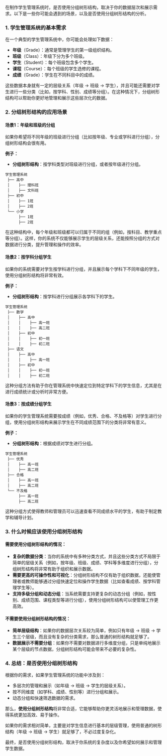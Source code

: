 
在制作学生管理系统时，是否使用分组树形结构，取决于你的数据层次和展示需求。以下是一些你可能会遇到的场景，以及是否使用分组树形结构的分析。

### 1. **学生管理系统的基本需求**

在一个典型的学生管理系统中，你可能会处理如下数据：

- **年级**（Grade）：通常是管理学生的第一级组织结构。
- **班级**（Class）：年级下分为多个班级。
- **学生**（Student）：每个班级包含多个学生。
- **课程**（Course）：每个班级的学生选修的课程。
- **成绩**（Grade）：学生在不同科目中的成绩。

这些数据本身就有一定的层级关系（年级 → 班级 → 学生），并且可能还需要对学生进行一些分类（比如，按学科、性别、成绩等分组）。在这种情况下，分组树形结构可以帮助你更好地管理和展示这些层次化的数据。

### 2. **分组树形结构的应用场景**

#### **场景1：年级和班级的分组**

如果你希望将不同年级的班级进行分组（比如按年级、专业或学科进行分组），分组树形结构会很有用。

**例子：**

- **分组树形结构**：按学科类型对班级进行分组，或者按年级进行分组。

```
学生管理系统
 ├── 高中
 │    ├── 理科班
 │    ├── 文科班
 ├── 初中
 │    ├── 1班
 │    ├── 2班
 └── 小学
      ├── 1班
      ├── 2班
```

在这种结构中，每个年级和班级都可以归属于不同的组（例如，按科目、教学重点等分组）。这样，你的系统不仅能够展示学生的层级关系，还能按照分组的方式对数据进行分类，提升管理和操作的效率。

#### **场景2：按学科分组学生**

如果你的系统需要对学生按学科进行分组，并且展示每个学科下不同年级的学生，使用分组树形结构将非常有效。

**例子：**

- **分组树形结构**：按学科进行分组展示各学科下的学生。

```
学生管理系统
 ├── 数学
 │    ├── 高中
 │    │    ├── 高一班
 │    │    ├── 高二班
 │    ├── 初中
 │    │    ├── 初一班
 │    │    ├── 初二班
 ├── 语文
 │    ├── 高中
 │    │    ├── 高一班
 │    ├── 初中
 │    │    ├── 初一班
 │    │    ├── 初二班
```

这种分组方法有助于你在管理系统中快速定位到特定学科下的学生信息，尤其是在进行成绩统计或分析时非常方便。

#### **场景3：按成绩分组学生**

如果你的学生管理系统需要按成绩（例如，优秀、合格、不及格等）对学生进行分组，使用分组树形结构来展示学生在不同成绩范围下的分类将非常有意义。

**例子：**

- **分组树形结构**：根据成绩对学生进行分组。

```
学生管理系统
 ├── 优秀
 │    ├── 高一班
 │    ├── 高二班
 ├── 合格
 │    ├── 高一班
 │    ├── 高二班
 └── 不及格
      ├── 高一班
      ├── 高二班
```

这种分组方式使得教师和管理员可以迅速查看不同成绩水平的学生，有助于制定教学和辅导计划。

### 3. **什么时候应该使用分组树形结构**

#### 需要使用分组树形结构的情况：

- **复杂的数据分类**：当你的系统中有多种分类方式，并且这些分类方式不局限于简单的层级关系（例如，按年级、班级、成绩、学科等多维度进行分组），分组树形结构将非常有助于组织和展示数据。
- **需要更高的可操作性和可视化**：分组树形结构不仅有助于组织数据，还能使管理者或教师能够通过分组快速定位和操作学生数据（比如查看成绩、按学科管理学生等）。
- **支持多级分组和动态分组**：当系统需要支持更复杂的动态分组（例如，按性别、成绩范围、课程类型等进行分组），使用分组树形结构可以使管理工作更高效。

#### 不需要使用分组树形结构的情况：

- **简单层级结构**：如果你的数据层次关系较为简单，例如只有年级 → 班级 → 学生三个层级，而且没有复杂的分类需求，那么普通的树形结构就足够了。
- **数据展示不需要分组**：如果你不需要对数据进行多维度分组，只是单纯地展示某个层级的节点数据，分组树形结构可能会带来不必要的复杂性。

### 4. **总结：是否使用分组树形结构**

根据你的需求，如果学生管理系统的功能中涉及到：

- 多层次的管理和展示（如年级 → 班级 → 学生的层级关系）。
- 按不同维度（如学科、成绩、性别等）进行分组和展示。
- 动态分组和快速筛选数据的需求。

那么，**使用分组树形结构**将非常合适，它能够帮助你更灵活地展示和管理数据，使得系统更加高效、易于操作。

如果你的需求相对简单，主要是对学生信息进行基本的层级管理，使用普通的树形结构（年级 → 班级 → 学生）就足够了，不必过度复杂化。

最终，是否使用分组树形结构，取决于你系统的复杂度以及你希望如何展示和管理学生数据。